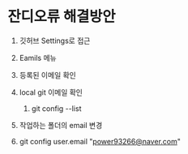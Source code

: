 # 잔디오류 해결방안

1. 깃허브 Settings로 접근
2. Eamils 메뉴
3. 등록된 이메일 확인
4. local git 이메일 확인

   1. git config --list
5. 작업하는 폴더의 email 변경
6. git config user.email "power93266@naver.com"
